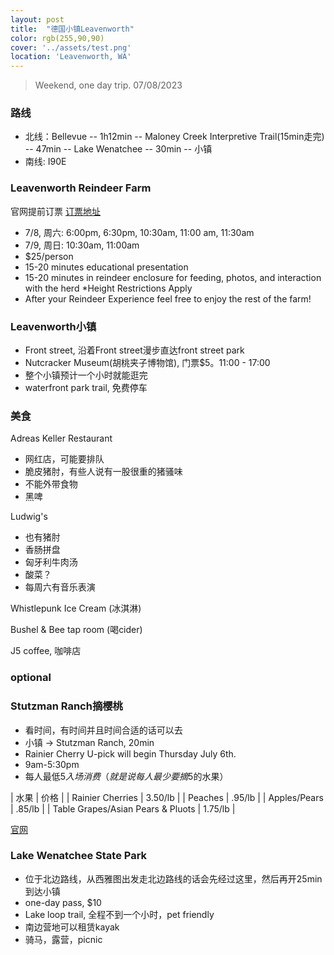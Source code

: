 ```yaml
---
layout: post
title:  "德国小镇Leavenworth"
color: rgb(255,90,90)
cover: '../assets/test.png'
location: 'Leavenworth, WA'
---
```


> Weekend, one day trip. 07/08/2023

### 路线
* 北线：Bellevue -- 1h12min -- Maloney Creek Interpretive Trail(15min走完) -- 47min -- Lake Wenatchee -- 30min -- 小镇
* 南线: I90E


### Leavenworth Reindeer Farm
官网提前订票 [订票地址](https://www.leavenworthreindeer.com/reindeer-farm-tours/)
* 7/8, 周六: 6:00pm, 6:30pm, 10:30am, 11:00 am, 11:30am
* 7/9, 周日: 10:30am, 11:00am
* $25/person
* 15-20 minutes educational presentation
* 15-20 minutes in reindeer enclosure for feeding, photos, and interaction with the herd *Height Restrictions Apply
* After your Reindeer Experience feel free to enjoy the rest of the farm!

### Leavenworth小镇
* Front street, 沿着Front street漫步直达front street park
* Nutcracker Museum(胡桃夹子博物馆), 门票$5。11:00 - 17:00
* 整个小镇预计一个小时就能逛完
* waterfront park trail, 免费停车

### 美食
Adreas Keller Restaurant
* 网红店，可能要排队
* 脆皮猪肘，有些人说有一股很重的猪骚味
* 不能外带食物
* 黑啤

Ludwig's
* 也有猪肘
* 香肠拼盘
* 匈牙利牛肉汤
* 酸菜？
* 每周六有音乐表演

Whistlepunk Ice Cream (冰淇淋)

Bushel & Bee tap room (喝cider)

J5 coffee, 咖啡店

### optional

### Stutzman Ranch摘樱桃
* 看时间，有时间并且时间合适的话可以去
* 小镇 -> Stutzman Ranch, 20min
* Rainier Cherry U-pick will begin Thursday July 6th.
* 9am-5:30pm
* 每人最低$5入场消费（就是说每人最少要摘$5的水果）

| 水果 | 价格 |
| Rainier Cherries | 3.50/lb |
| Peaches | .95/lb |
| Apples/Pears | .85/lb |
| Table Grapes/Asian Pears & Pluots | 1.75/lb |

[官网](http://www.thestutzmanranch.com/Home.aspx)

### Lake Wenatchee State Park
* 位于北边路线，从西雅图出发走北边路线的话会先经过这里，然后再开25min到达小镇
* one-day pass, $10
* Lake loop trail, 全程不到一个小时，pet friendly
* 南边营地可以租赁kayak
* 骑马，露营，picnic
